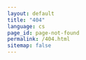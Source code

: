 ```yaml
---
layout: default
title: "404"
language: cs
page_id: page-not-found
permalink: /404.html
sitemap: false
---
```

